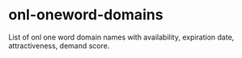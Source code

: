 # onl-oneword-domains
List of onl one word domain names with availability, expiration date, attractiveness, demand score.
